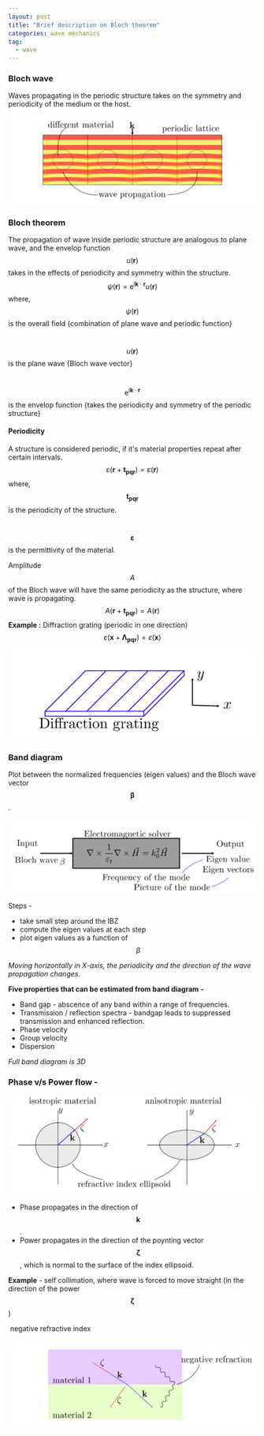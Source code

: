 ```yaml
---
layout: post
title: "Brief description on Bloch theorem"
categories: wave mechanics
tag: 
  - wave
---
```




### Bloch wave

Waves propagating in the periodic structure takes on the symmetry and periodicity of the medium or the host.

![Bloch wave propagation](/assets/images/bloch_1.png)



### Bloch theorem

The propagation of wave inside  periodic structure are analogous to plane wave, and the envelop function $$u(\mathbf{r})$$ takes in the effects of periodicity and symmetry within the structure.
$$
\psi(\mathbf{r})=\mathrm{e}^{\mathrm{i} \mathbf{k} \cdot \mathbf{r}} u(\mathbf{r})
$$
where, $$\psi(\mathbf{r})$$ is the overall field {combination of plane wave and periodic function}

​			$$u(\mathbf{r})$$ is the plane wave {Bloch wave vector}

​			$$\mathrm{e}^{\mathrm{i} \mathbf{k} \cdot \mathbf{r}}$$  is the envelop function {takes the periodicity and symmetry of the periodic structure}



#### Periodicity 

A structure is considered periodic, if it's material properties repeat after certain intervals. 
$$
\varepsilon( \mathbf{r} + \mathbf{t_{pqr}} ) = \varepsilon (\mathbf{r})
$$
where, $$\mathbf {t_{pqr}}$$ is the periodicity of the structure.

​			$$\mathbf{\varepsilon}$$ is the permittivity of the material.

Amplitude $$A$$ of the Bloch wave will have the same periodicity as the structure, where wave is propagating.
$$
A( \mathbf{r} + \mathbf{t_{pqr}} ) = A (\mathbf{r})
$$
**Example :** Diffraction grating (periodic in one direction)
$$
\varepsilon( \mathbf{x} + \mathbf{\Lambda_{pqr}} ) = \varepsilon (\mathbf{x})
$$
![Diffraction grating](/assets/images/bloch_2.png)

### Band diagram

Plot between the normalized frequencies (eigen values) and the Bloch wave vector $$\mathbf{\beta}$$ .

![EM solver](/assets/images/bloch_3.png)

Steps - 

* take small step around the IBZ
* compute the eigen values at each step
* plot eigen values as a function of $$\beta$$





*Moving horizontally in X-axis, the periodicity and the direction of the wave propagation changes.*

**Five properties that can be estimated from band diagram -** 

* Band gap -  abscence of any band within a range of  frequencies.
* Transmission / reflection spectra - bandgap leads to suppressed transmission and enhanced reflection.
* Phase velocity
* Group velocity
* Dispersion

*Full band diagram is 3D*

### Phase v/s Power flow - 

![Phase v/s power flow](/assets/images/bloch_5.png)

- Phase propagates in the direction of $$\mathbf k$$.
- Power propagates in the direction of the poynting vector $$\mathbf{\zeta}$$ , which is normal to the surface of the index ellipsoid. 

**Example** - self collimation, where wave is forced to move straight (in the direction of the power $$\mathbf{\zeta}$$ )

​					negative refractive index 

![Negative refraction](/assets/images/bloch_6.png)

